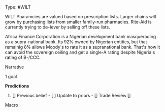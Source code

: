 Type: #WILT 

WILT
Pharamcies are valued based on prescription lists. Larger chains will grow by purchasing lists from smaller family-run pharmacies. Rite-Aid is currently trying to de-lever by selling off these lists.

Africa Finance Corporation is a Nigerian development bank masquerading as a supra-national bank. Its 92% owned by Nigerian entities, but that remainig 8% allows Moody's to rate it as a supranational bank. That's how it can avoid the sovereign ceiling and get a single-A rating despite Nigeria's rating of B-/CCC. 

Narrative

1 goal


**Predictions**

1) []
Previous belief - 
[ ]
Update to priors - 
[]
Trade Review
[]





Macro
